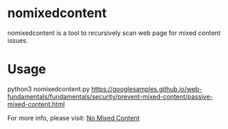 # nomixedcontent
nomixedcontent is a tool to recursively scan web page for mixed content issues.

# Usage
python3 nomixedcontent.py https://googlesamples.github.io/web-fundamentals/fundamentals/security/prevent-mixed-content/passive-mixed-content.html

For more info, please visit: [No Mixed Content](https://onethinglab.com/2018/04/25/no-mixed-content/)
